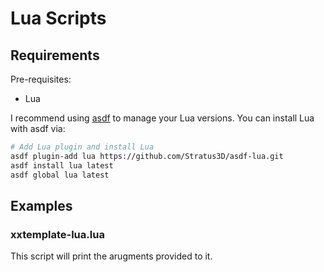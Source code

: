 # Lua Scripts

## Requirements

Pre-requisites:

- Lua

I recommend using [asdf](https://asdf-vm.com/guide/getting-started.html) to manage your Lua versions. You can install Lua with asdf via:

```bash
# Add Lua plugin and install Lua
asdf plugin-add lua https://github.com/Stratus3D/asdf-lua.git
asdf install lua latest
asdf global lua latest
```

## Examples

### xxtemplate-lua.lua

This script will print the arugments provided to it.
